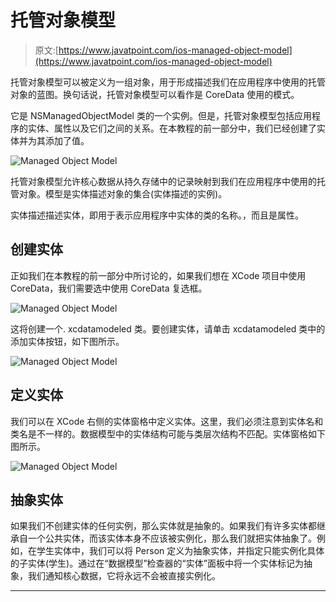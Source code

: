 # 托管对象模型

> 原文:[https://www.javatpoint.com/ios-managed-object-model](https://www.javatpoint.com/ios-managed-object-model)

托管对象模型可以被定义为一组对象，用于形成描述我们在应用程序中使用的托管对象的蓝图。换句话说，托管对象模型可以看作是 CoreData 使用的模式。

它是 NSManagedObjectModel 类的一个实例。但是，托管对象模型包括应用程序的实体、属性以及它们之间的关系。在本教程的前一部分中，我们已经创建了实体并为其添加了值。

![Managed Object Model](../Images/34cdd74c144b56d0d395b442b8f5a9e3.png)

托管对象模型允许核心数据从持久存储中的记录映射到我们在应用程序中使用的托管对象。模型是实体描述对象的集合(实体描述的实例)。

实体描述描述实体，即用于表示应用程序中实体的类的名称。，而且是属性。

## 创建实体

正如我们在本教程的前一部分中所讨论的，如果我们想在 XCode 项目中使用 CoreData，我们需要选中使用 CoreData 复选框。

![Managed Object Model](../Images/c8e9353391038edf8dfa0119d500a6d2.png)

这将创建一个. xcdatamodeled 类。要创建实体，请单击 xcdatamodeled 类中的添加实体按钮，如下图所示。

![Managed Object Model](../Images/4ac59e24f4b17856ed3ff9cefbad6521.png)

## 定义实体

我们可以在 XCode 右侧的实体窗格中定义实体。这里，我们必须注意到实体名和类名是不一样的。数据模型中的实体结构可能与类层次结构不匹配。实体窗格如下图所示。

![Managed Object Model](../Images/1c133aad438dacd9d7faa75d3d4c1340.png)

## 抽象实体

如果我们不创建实体的任何实例，那么实体就是抽象的。如果我们有许多实体都继承自一个公共实体，而该实体本身不应该被实例化，那么我们就把实体抽象了。例如，在学生实体中，我们可以将 Person 定义为抽象实体，并指定只能实例化具体的子实体(学生)。通过在“数据模型”检查器的“实体”面板中将一个实体标记为抽象，我们通知核心数据，它将永远不会被直接实例化。

* * *